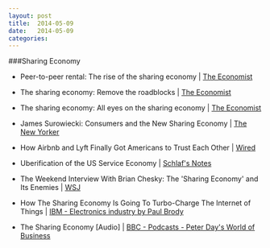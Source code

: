 ```yaml
---
layout: post
title:  2014-05-09
date:   2014-05-09
categories:
---
```


###Sharing Economy

- Peer-to-peer rental: The rise of the sharing economy | [The Economist][economist-p2p-rental]

- The sharing economy: Remove the roadblocks | [The Economist][economist-remove-the-roadblocks]

- The sharing economy: All eyes on the sharing economy | [The Economist][economist-all-eyes]

- James Surowiecki: Consumers and the New Sharing Economy | [The New Yorker][tny-sharing]

- How Airbnb and Lyft Finally Got Americans to Trust Each Other | [Wired][wired-share-economy]

- Uberification of the US Service Economy | [Schlaf's Notes][Schlafs-Notes]

- The Weekend Interview With Brian Chesky: The 'Sharing Economy' and Its Enemies | [WSJ][wsj-brian-chesky]

- How The Sharing Economy Is Going To Turbo-Charge The Internet of Things | [IBM - Electronics industry by Paul Brody][ibm-electronics-industry]

- The Sharing Economy [Audio] | [BBC - Podcasts - Peter Day's World of Business][BBC-In-Business]


[ibm-electronics-industry]:http://insights-on-business.com/electronics/sharingiot/
[BBC-In-Business]:http://downloads.bbc.co.uk/podcasts/radio/worldbiz/worldbiz_20140508-2100a.mp3
[wired-share-economy]:http://www.wired.com/2014/04/trust-in-the-share-economy/
[Schlafs-Notes]:http://schlaf.me/post/81679927670
[economist-p2p-rental]:http://www.economist.com/news/leaders/21573104-internet-everything-hire-rise-sharing-economy
[economist-remove-the-roadblocks]:http://www.economist.com/news/leaders/21601257-too-many-obstacles-are-being-placed-path-people-renting-things-each-other-remove
[economist-all-eyes]:http://www.economist.com/news/technology-quarterly/21572914-collaborative-consumption-technology-makes-it-easier-people-rent-items
[wsj-brian-chesky]:http://online.wsj.com/news/articles/SB10001424052702304049704579321001856708992
[tny-sharing]:http://www.newyorker.com/talk/financial/2013/09/16/130916ta_talk_surowiecki